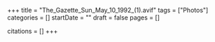 +++
title = "The_Gazette_Sun_May_10_1992_(1).avif"
tags = ["Photos"]
categories = []
startDate = ""
draft = false
pages = []

citations = []
+++
